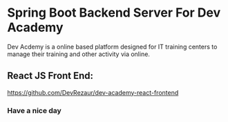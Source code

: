 # Spring Boot Backend Server For Dev Academy

Dev Acdemy is a online based platform designed for IT training centers to manage their training and other activity via online.

## React JS Front End:
https://github.com/DevRezaur/dev-academy-react-frontend

### Have a nice day
